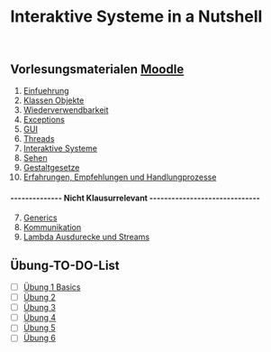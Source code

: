 # Interaktive Systeme in a Nutshell <br> <br>
## Vorlesungsmaterialen [Moodle](https://moodle.hsnr.de/course/view.php?id=6978)
1. [Einfuehrung](https://moodle.hsnr.de/mod/resource/view.php?id=578250)
2. [Klassen Objekte](https://moodle.hsnr.de/mod/resource/view.php?id=580149)
3. [Wiederverwendbarkeit](https://moodle.hsnr.de/mod/resource/view.php?id=585836)
4. [Exceptions](https://moodle.hsnr.de/mod/resource/view.php?id=585922)
5. [GUI](https://moodle.hsnr.de/mod/resource/view.php?id=587214)
6. [Threads](https://moodle.hsnr.de/mod/resource/view.php?id=589639)
10. [Interaktive Systeme](https://moodle.hsnr.de/mod/resource/view.php?id=592312)
11. [Sehen](https://moodle.hsnr.de/mod/resource/view.php?id=593256)
12. [Gestaltgesetze](https://moodle.hsnr.de/mod/resource/view.php?id=596104)
13. [Erfahrungen, Empfehlungen und Handlungprozesse](https://moodle.hsnr.de/mod/resource/view.php?id=596105)
  #### -------------- Nicht Klausurrelevant ------------------------------
  7. [Generics](https://moodle.hsnr.de/mod/resource/view.php?id=595578)
  8. [Kommunikation](https://moodle.hsnr.de/mod/resource/view.php?id=595580)
  9. [Lambda Ausdurecke und Streams](https://moodle.hsnr.de/mod/resource/view.php?id=595581)
## Übung-TO-DO-List
- [ ] [Übung 1 Basics](https://moodle.hsnr.de/mod/folder/view.php?id=336421) 
- [ ] [Übung 2](https://moodle.hsnr.de/mod/folder/view.php?id=336712)
- [ ] [Übung 3](https://moodle.hsnr.de/mod/folder/view.php?id=336720)
- [ ] [Übung 4](https://moodle.hsnr.de/mod/folder/view.php?id=367613)
- [ ] [Übung 5](https://moodle.hsnr.de/mod/folder/view.php?id=374333)
- [ ] [Übung 6](https://moodle.hsnr.de/mod/folder/view.php?id=378013)

